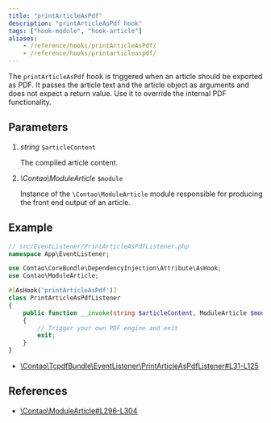 ```yaml
---
title: "printArticleAsPdf"
description: "printArticleAsPdf hook"
tags: ["hook-module", "hook-article"]
aliases:
    - /reference/hooks/printArticleAsPdf/
    - /reference/hooks/printarticleaspdf/
---
```



The `printArticleAsPdf` hook is triggered when an article should be exported as
PDF. It passes the article text and the article object as arguments and does not
expect a return value. Use it to override the internal PDF functionality.


## Parameters

1. *string* `$articleContent`

    The compiled article content.

2. *\Contao\ModuleArticle* `$module`

    Instance of the `\Contao\ModuleArticle` module responsible for producing the 
    front end output of an article.


## Example

```php
// src/EventListener/PrintArticleAsPdfListener.php
namespace App\EventListener;

use Contao\CoreBundle\DependencyInjection\Attribute\AsHook;
use Contao\ModuleArticle;

#[AsHook('printArticleAsPdf')]
class PrintArticleAsPdfListener
{
    public function __invoke(string $articleContent, ModuleArticle $module): void
    {
        // Trigger your own PDF engine and exit
        exit;
    }
}
```

* [\Contao\TcpdfBundle\EventListener\PrintArticleAsPdfListener#L31-L125](https://github.com/contao/tcpdf-bundle/blob/1.1/src/EventListener/PrintArticleAsPdfListener.php#L31-L125)


## References

* [\Contao\ModuleArticle#L296-L304](https://github.com/contao/contao/blob/4.7.6/core-bundle/src/Resources/contao/modules/ModuleArticle.php#L296-L304)
